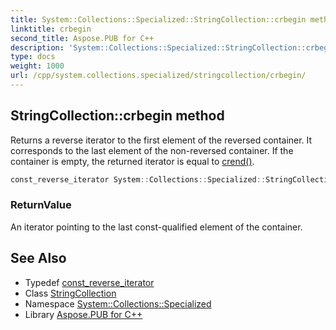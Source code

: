 ```yaml
---
title: System::Collections::Specialized::StringCollection::crbegin method
linktitle: crbegin
second_title: Aspose.PUB for C++
description: 'System::Collections::Specialized::StringCollection::crbegin method. Returns a reverse iterator to the first element of the reversed container. It corresponds to the last element of the non-reversed container. If the container is empty, the returned iterator is equal to crend() in C++.'
type: docs
weight: 1000
url: /cpp/system.collections.specialized/stringcollection/crbegin/
---
```

## StringCollection::crbegin method


Returns a reverse iterator to the first element of the reversed container. It corresponds to the last element of the non-reversed container. If the container is empty, the returned iterator is equal to [crend()](../crend/).

```cpp
const_reverse_iterator System::Collections::Specialized::StringCollection::crbegin() const noexcept
```


### ReturnValue

An iterator pointing to the last const-qualified element of the container.

## See Also

* Typedef [const_reverse_iterator](../const_reverse_iterator/)
* Class [StringCollection](../)
* Namespace [System::Collections::Specialized](../../)
* Library [Aspose.PUB for C++](../../../)
